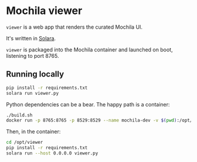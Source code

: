 # Mochila viewer

`viewer` is a web app that renders the curated Mochila UI.

It's written in [Solara](https://solara.dev).

`viewer` is packaged into the Mochila container and launched on boot, listening to port 8765.

## Running locally

```sh
pip install -r requirements.txt
solara run viewer.py
```

Python dependencies can be a bear. The happy path is a container:

```sh
./build.sh
docker run -p 8765:8765 -p 8529:8529 --name mochila-dev -v $(pwd):/opt/viewer -it mochila:0.1 --entrypoint=/bin/bash
```

Then, in the container:

```sh
cd /opt/viewer
pip install -r requirements.txt
solara run --host 0.0.0.0 viewer.py
```
